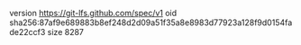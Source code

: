 version https://git-lfs.github.com/spec/v1
oid sha256:87af9e689883b8ef248d2d09a51f35a8e8983d77923a128f9d0154fade22ccf3
size 8287
